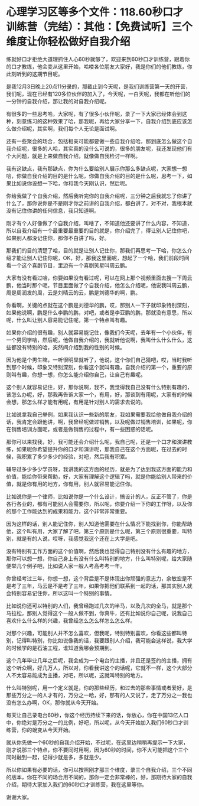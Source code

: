 # 心理学习区等多个文件：118.60秒口才训练营（完结）：其他：【免费试听】三个维度让你轻松做好自我介绍

练就好口才拒绝大道理抓住人心60秒就够了，欢迎来到60秒口才训练营，跟着你的口才教练，他会变从这里开始，哈喽各位朋友大家好，我是你们的他们教练，你此刻听到的这期节目呢。

是我12月3日晚上20点11分录的，那截止到今天呢，是我们训练营第一天的开营，我们呢，现在已经有120多位伙伴的加入了，今天呢，一白天呢，我都在听他们的一分钟的自我介绍，那让我的对自我介绍呢。

有很多的一些思考哈，大家呢，有了很多小伙伴呢，录了一下大家已经体会到这种，刻意练习的这种效果了哈，那我呢，再给大家分享一下，自我介绍到底应该怎么做介绍呢，其实啊，我们每个人无论是面试啊。

还有一些聚会的场合，包括相亲可能都要做一些自我介绍哈，那到底怎么做这个自我介绍呢，很多的人哈，其实真的没什么可说的，很多的朋友呢，我还发现他们有个大问题，就是上来做自我介绍，就像做自我检讨一样啊。

我有这缺点，我有那缺点，你为什么要给别人展示你那么多缺点呢，大家想一想哈，你做自我介绍的目的是什么呢，你做自我介绍的目的是什么呢，思考一下，如果比如说你设想一下哈，你和我今天刚认识，然后呢。

你给我做了个自我介绍，然后我听完你的自我介绍呢，三分钟之后我就忘了你讲了什么了，那你说你是不是刚才你之前讲的自我介绍，都白讲了，对不对，我根本就没有记住你讲的任何信息，我只知道啊。

刚才有个人好像做了个自我介绍，叫啥了，不知道他还要讲了什么内容，不知道，所以自我介绍有一个最重要最重要的目的就是，你介绍完了，得让别人记住你吧，如果别人都没记住你，那你不白讲了吗，好。

那我们的目的清楚了哈，目的就是让别人记住你，那我们再思考一下哈，你怎么介绍才能让别人记住你呢，OK，好，那我这里面呢，想起了一个哈，我们前段时间看一个这个喜剧节目，里边有一个喜剧笑星叫周云鹏。

大家有没有看过哈，你要如果没有看过呢，可以在网上那个视频里面去搜一下周云鹏，他当时那个呃，节目里面做了个自我介绍，他怎么介绍呢，他说我叫周云鹏，周是周润发的周，云是刘晴云的云，鹏是刘德华的啊，鹏。

你看啊，关键的点就在这个鹏是刘德华的鹏，哎，那别人一下子就印象特别深刻，如果他说啊，鹏是什么李鹏的鹏，对吧，或者是李亚鹏的鹏，那就没有意思，所以呢，什么叫让别人容易能记住呢，第一个特点叫有趣。

如果你介绍的很有趣，别人就容易能记住，像我们今天呢，去年有一个小伙伴，有一个男同学哈，然后呢，他做自我介绍的，我就听他说啊，我叫什么什么什么，这些都没有特别的哈，突然间介绍到我的性别的时候。

因为他是个男生嘛，一听很明显就听了，他说，这个你们自己猜吧，哎，当时我听到那个时候，印象又特别深刻，你看这个就叫有趣，自我介绍的第一个，重要的原则叫有趣，你想一想，你怎么能介绍你自己，让自己有趣呢。

这个别人就容易记住，好，那你说啊，我不，我觉得我自己没有什么特别有趣的，该怎么办呢，好，那我再告诉大家一个，有用，好，那谈到有用呢，大家有的时候会想，那怎么样才能有用呢，有用是针对别人的需求去说的。

比如说拿我自己举例，如果我认识一些新的朋友，我如果需要我给他做自我介绍的话，我肯定会跟他讲，啊，我曾经呢做过销售，以及呢做过销售培训，如果呢，你在销售培训方面呢，或者是做销售的过程中，有一些困惑的话呢。

那你可以来找我，好，我可能还会介绍什么呢，我自己呢，还是一个口才和演讲教练，如果呢你希望提升你的口才和演讲呢，那我自己在这个方面呢，在过去的时候，我积累了多少多少的经验，对吧，然后我有积累。

辅导过多少多少学员呀，我讲我的这方面的经历，就是为了达到我这方面的能力和价值，能给你带来帮助，好，大家有理解这个逻辑了吗，就是你能给别人带来的价值，就是你有用的地方，你有用，别人就容易能记住你。

比如说你是一个律师，比如说你是一个什么设计，搞设计的人，反正不管了，你是各行各业的，都有可能别人会需要你，所以呢，你要介绍一下你的工作呀，以及你的那个工作能达到的成果和能力，这个非常非常重要。

因为这样的话，别人能记住你，别人知道他需要在什么情况下能找到你，你能帮助他，这个叫有用，大家了解了吧，第三个原则是什么呢，第三个原则很重要，叫特别，就是有的人说，哎呀，我感觉我这个还在上大学是吧。

没有特别有工作方面的这个价值啊，然后我也觉得自己特别没有什么有趣的地方，那你可以想一想，你自己身上有没有什么叫特别的地方，什么叫特别呢，给大家随便举几个例子吧，比如说人家一般人考高考考一年。

你曾经考过三年，你想一想，这个背后是不是体现出你顽强的意志力，余敏宏是不是考了三年，马云是不是考了三年，如果你把他们联系到一起的话，那其实别人就会特别容易记住你，所以这叫一个特别的事情。

比如说你还可以特别的人们，我曾经跑过几次的半马，以及几次的全马，就是那个马拉松，那别人觉得这个一般人做不到，你真牛，还有比如说你自己呢，说我自己喜欢什么什么样的兴趣，我曾经怎么怎么样怎么怎么样。

对那个兴趣，可能别人并不怎么喜欢，但我呢，特别特别喜欢，你看这些都叫特别，记得叫特别，你比如说像我的话，我要跟别人介绍，我可能会这样说，我大学的时候学的是石油工程，谁知道我哪会预期到。

这个几年毕业几年之后呢，我会成为一个电台的主播，并且还是签约的主播，拥有这个听众啊，好几万人，所以对，你看我讲这个的话呢，它就不一样，这个大部分人不太容易能成为主播，对吧，所以呢，这就叫特别的地方。

什么叫特别呢，用一个定义就是，你的那些经历，和过去的那些事情或者爱好，是那些万分之一的人才有的，万分之一哈，好，那有的人又说了，走了万分之一我也没有怎么办啊，OK，那你就从今天开始。

每天让自己录电台60秒，你这个经历持续下来的话，你放心，你在中国13亿人口中，你绝对是万分之一的比例，好吧，所以呢，从今天开始加入我们60秒口才训练营，你的蛻变从今天开始。

就从你先做一个60秒的自我介绍开始，不过呢，在这里边稍稍再提示一下大家，刚才说那三个特点，你不要同时用啊，因为60秒的时间，你不大可能把这个三个同时融到一起，记得少就是多，多就是少。

所以你如果有必要的话，你可以按照刚才那三个维度，录三个自我介绍，三个不同的版本，你在不同的场合用不同的，那你一定会非常棒的，好，那期待大家的自我介绍，期待大家加入我们的60秒口才训练营，我在这里等你。

谢谢大家。